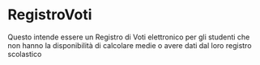 # RegistroVoti
 Questo intende essere un Registro di Voti elettronico per gli studenti che non hanno la disponibilità di calcolare medie o avere dati dal loro registro scolastico
